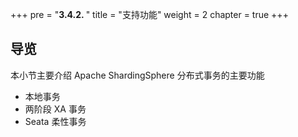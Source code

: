 +++
pre = "<b>3.4.2. </b>"
title = "支持功能"
weight = 2
chapter = true
+++

## 导览

本小节主要介绍 Apache ShardingSphere 分布式事务的主要功能

* 本地事务
* 两阶段 XA 事务
* Seata 柔性事务